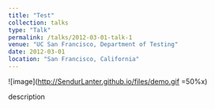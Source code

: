 ```yaml
---
title: "Test"
collection: talks
type: "Talk"
permalink: /talks/2012-03-01-talk-1
venue: "UC San Francisco, Department of Testing"
date: 2012-03-01
location: "San Francisco, California"
---
```

![image](http://SendurLanter.github.io/files/demo.gif =50%x)

description